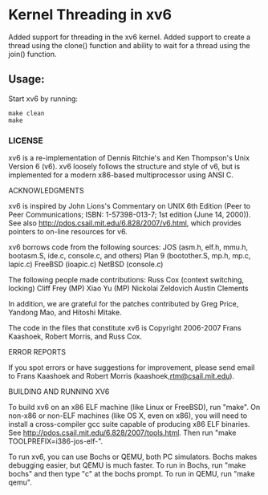 # Kernel Threading in xv6
Added support for threading in the xv6 kernel.
Added support to create a thread using the clone() function and ability to wait for a thread using the join() function. 

## Usage:
Start xv6 by running:
```
make clean
make
```
### LICENSE

xv6 is a re-implementation of Dennis Ritchie's and Ken Thompson's Unix
Version 6 (v6).  xv6 loosely follows the structure and style of v6,
but is implemented for a modern x86-based multiprocessor using ANSI C.

ACKNOWLEDGMENTS

xv6 is inspired by John Lions's Commentary on UNIX 6th Edition (Peer
to Peer Communications; ISBN: 1-57398-013-7; 1st edition (June 14,
2000)). See also http://pdos.csail.mit.edu/6.828/2007/v6.html, which
provides pointers to on-line resources for v6.

xv6 borrows code from the following sources:
    JOS (asm.h, elf.h, mmu.h, bootasm.S, ide.c, console.c, and others)
    Plan 9 (bootother.S, mp.h, mp.c, lapic.c)
    FreeBSD (ioapic.c)
    NetBSD (console.c)

The following people made contributions:
    Russ Cox (context switching, locking)
    Cliff Frey (MP)
    Xiao Yu (MP)
    Nickolai Zeldovich
    Austin Clements

In addition, we are grateful for the patches contributed by Greg
Price, Yandong Mao, and Hitoshi Mitake.

The code in the files that constitute xv6 is
Copyright 2006-2007 Frans Kaashoek, Robert Morris, and Russ Cox.

ERROR REPORTS

If you spot errors or have suggestions for improvement, please send
email to Frans Kaashoek and Robert Morris (kaashoek,rtm@csail.mit.edu). 

BUILDING AND RUNNING XV6

To build xv6 on an x86 ELF machine (like Linux or FreeBSD), run "make".
On non-x86 or non-ELF machines (like OS X, even on x86), you will
need to install a cross-compiler gcc suite capable of producing x86 ELF
binaries.  See http://pdos.csail.mit.edu/6.828/2007/tools.html.
Then run "make TOOLPREFIX=i386-jos-elf-".

To run xv6, you can use Bochs or QEMU, both PC simulators.
Bochs makes debugging easier, but QEMU is much faster. 
To run in Bochs, run "make bochs" and then type "c" at the bochs prompt.
To run in QEMU, run "make qemu".
